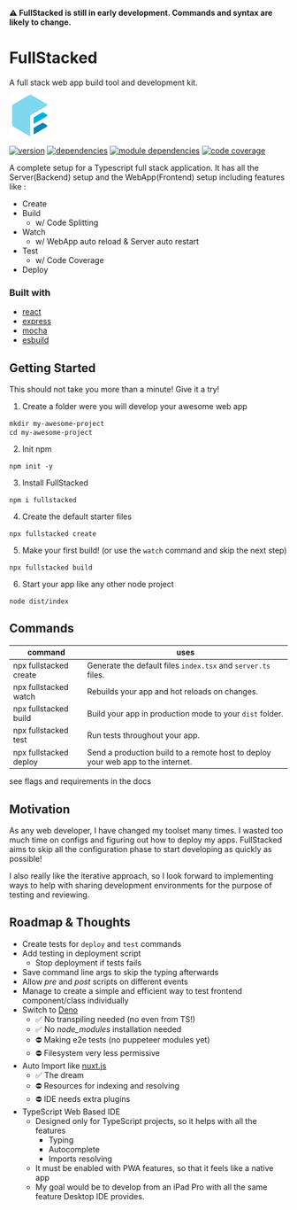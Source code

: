 **⚠️ FullStacked is still in early development. Commands and syntax are likely to change.**

# FullStacked
A full stack web app build tool and development kit.

[<img src="https://raw.githubusercontent.com/CPLepage/fullstacked/main/website/favicon.png" alt="FullStacked Logo" width="75px" />](https://fullstacked.org/)


[![version](https://fullstacked.org/badges/version.svg)](https://www.npmjs.com/package/fullstacked)
[![dependencies](https://fullstacked.org/badges/dependencies.svg)](https://www.npmjs.com/package/fullstacked?activeTab=dependencies)
[![module dependencies](https://fullstacked.org/badges/dependencies/all.svg)](https://npmgraph.js.org/?q=fullstacked)
[![code coverage](https://fullstacked.org/badges/coverage.svg)](https://fullstacked.org/coverage/)


A complete setup for a Typescript full stack application.
It has all the Server(Backend) setup and the WebApp(Frontend) setup including features like :
* Create
* Build
  * w/ Code Splitting
* Watch
  * w/ WebApp auto reload & Server auto restart
* Test
  * w/ Code Coverage
* Deploy

### Built with
* [react](https://github.com/facebook/react)
* [express](https://github.com/expressjs/express)
* [mocha](https://github.com/mochajs/mocha)
* [esbuild](https://github.com/evanw/esbuild)

## Getting Started
This should not take you more than a minute! Give it a try!

1. Create a folder were you will develop your awesome web app
```shell
mkdir my-awesome-project
cd my-awesome-project
```
2. Init npm
```shell
npm init -y
```
3. Install FullStacked
```shell
npm i fullstacked
```
4. Create the default starter files
```shell
npx fullstacked create
```
5. Make your first build! (or use the `watch` command and skip the next step)
```shell
npx fullstacked build
```
6. Start your app like any other node project
```shell
node dist/index
```

## Commands

| command | uses |
| --- | --- |
| npx fullstacked create | Generate the default files `index.tsx` and `server.ts` files. |
| npx fullstacked watch | Rebuilds your app and hot reloads on changes. |
| npx fullstacked build | Build your app in production mode to your `dist` folder. |
| npx fullstacked test | Run tests throughout your app. |
| npx fullstacked deploy | Send a production build to a remote host to deploy your web app to the internet.|

see flags and requirements in the docs

## Motivation
As any web developer, I have changed my toolset many times. I wasted
too much time on configs and figuring out how to deploy my apps. FullStacked aims to skip
all the configuration phase to start developing as quickly as possible!

I also really like the iterative approach, so I look forward to implementing ways to help with 
sharing development environments for the purpose of testing and reviewing.

## Roadmap & Thoughts

* Create tests for `deploy` and `test` commands
* Add testing in deployment script
  * Stop deployment if tests fails
* Save command line args to skip the typing afterwards
* Allow *pre* and *post* scripts on different events
* Manage to create a simple and efficient way to test frontend component/class individually
* Switch to [Deno](https://github.com/denoland/deno)
  * ✅ No transpiling needed (no even from TS!)
  * ✅ No *node_modules* installation needed
  * ⛔️ Making e2e tests (no puppeteer modules yet)
  * ⛔️ Filesystem very less permissive
* Auto Import like [nuxt.js](https://v3.nuxtjs.org/guide/concepts/auto-imports/)
  * ✅ The dream
  * ⛔ Resources for indexing and resolving
  * ⛔ IDE needs extra plugins
* TypeScript Web Based IDE
  * Designed only for TypeScript projects, so it helps with all the features
    * Typing
    * Autocomplete
    * Imports resolving
  * It must be enabled with PWA features, so that it feels like a native app
  * My goal would be to develop from an iPad Pro with all the same feature Desktop IDE provides.
